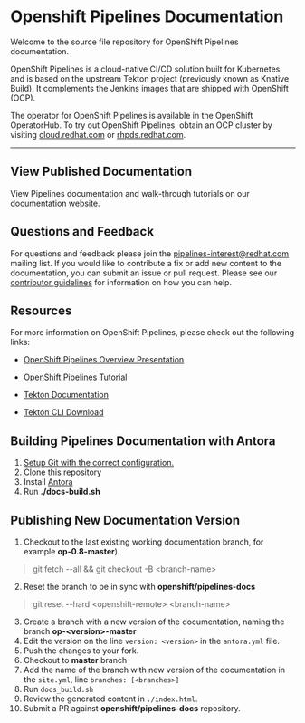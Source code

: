 # Openshift Pipelines Documentation

Welcome to the source file repository for OpenShift Pipelines documentation.

OpenShift Pipelines is a cloud-native CI/CD solution built for Kubernetes and is based on the upstream Tekton project (previously known as Knative Build).
It complements the Jenkins images that are shipped with OpenShift (OCP).

The operator for OpenShift Pipelines is available in the OpenShift OperatorHub.
To try out OpenShift Pipelines, obtain an OCP cluster by visiting [cloud.redhat.com](https://cloud.redhat.com) or [rhpds.redhat.com](https://rhpds.redhat.com).


----------------------------------------


## View Published Documentation

View Pipelines documentation and walk-through tutorials on our documentation
[website](https://openshift.github.io/pipelines-docs/).


## Questions and Feedback

For questions and feedback please join the pipelines-interest@redhat.com mailing list. If you would like to contribute a fix or add new content to the documentation, you can submit an issue or pull request. Please see our [contributor guidelines](contributing/con_contributing-documentation.md) for information on how you can help.


## Resources

For more information on OpenShift Pipelines, please check out the following links:

* [OpenShift Pipelines Overview Presentation](https://docs.google.com/presentation/d/1E6FChdbIrMHlynF-yvEMrTiAnR8rwMdvebBxPgdcmrE/edit#slide=id.g547716335e_0_260)

* [OpenShift Pipelines Tutorial](https://github.com/openshift/pipelines-tutorial/)

* [Tekton Documentation](https://github.com/tektoncd/pipeline/tree/master/docs)

* [Tekton CLI Download](https://github.com/tektoncd/cli/tree/v0.1.2)

## Building Pipelines Documentation with Antora
1. [Setup Git with the correct configuration.](/contributing/proc_git-setup.md)
2. Clone this repository
3. Install [Antora](https://docs.antora.org)
4. Run **./docs-build.sh**

## Publishing New Documentation Version
1. Checkout to the last existing working documentation branch, for example **op-0.8-master**).
> git fetch --all && git checkout -B \<branch-name\>
2. Reset the branch to be in sync with **openshift/pipelines-docs**
> git reset --hard \<openshift-remote\> \<branch-name\>
3. Create a branch with a new version of the documentation, naming the branch **op-<version\>-master**
4. Edit the version on the line `version: <version>` in the `antora.yml` file.
5. Push the changes to your fork.
6. Checkout to **master** branch
7. Add the name of the branch with new version of the documentation in the `site.yml`, line `branches: [<branches>]`
8. Run `docs_build.sh`
9. Review the generated content in `./index.html`.
10. Submit a PR against **openshift/pipelines-docs** repository.